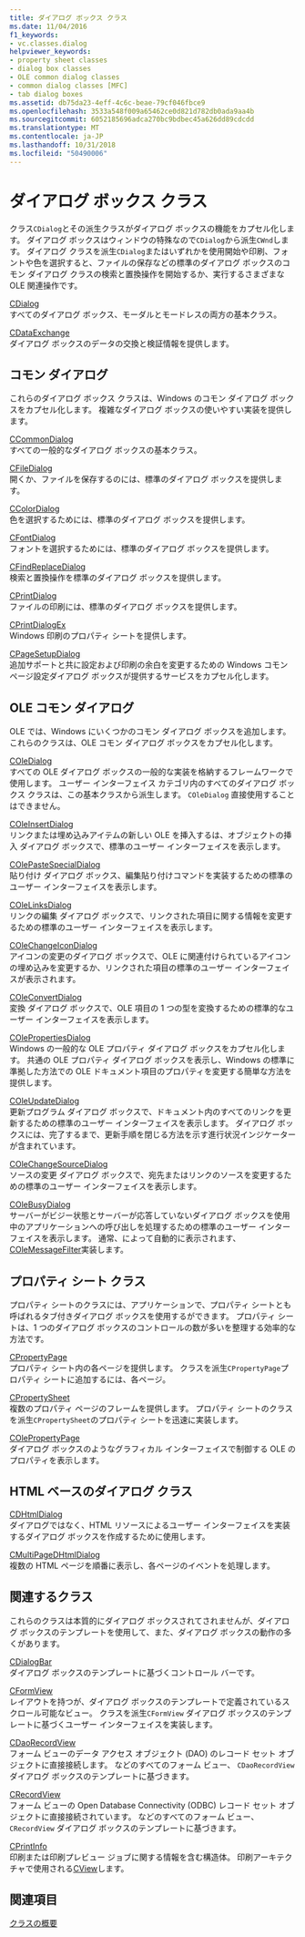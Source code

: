 ```yaml
---
title: ダイアログ ボックス クラス
ms.date: 11/04/2016
f1_keywords:
- vc.classes.dialog
helpviewer_keywords:
- property sheet classes
- dialog box classes
- OLE common dialog classes
- common dialog classes [MFC]
- tab dialog boxes
ms.assetid: db75da23-4eff-4c6c-beae-79cf046fbce9
ms.openlocfilehash: 3533a548f009a65462ce0d821d782db0ada9aa4b
ms.sourcegitcommit: 6052185696adca270bc9bdbec45a626dd89cdcdd
ms.translationtype: MT
ms.contentlocale: ja-JP
ms.lasthandoff: 10/31/2018
ms.locfileid: "50490006"
---
```

# <a name="dialog-box-classes"></a>ダイアログ ボックス クラス

クラス`CDialog`とその派生クラスがダイアログ ボックスの機能をカプセル化します。 ダイアログ ボックスはウィンドウの特殊なので`CDialog`から派生`CWnd`します。 ダイアログ クラスを派生`CDialog`またはいずれかを使用開始や印刷、フォントや色を選択すると、ファイルの保存などの標準のダイアログ ボックスのコモン ダイアログ クラスの検索と置換操作を開始するか、実行するさまざまな OLE 関連操作です。

[CDialog](../mfc/reference/cdialog-class.md)<br/>
すべてのダイアログ ボックス、モーダルとモードレスの両方の基本クラス。

[CDataExchange](../mfc/reference/cdataexchange-class.md)<br/>
ダイアログ ボックスのデータの交換と検証情報を提供します。

## <a name="common-dialogs"></a>コモン ダイアログ

これらのダイアログ ボックス クラスは、Windows のコモン ダイアログ ボックスをカプセル化します。 複雑なダイアログ ボックスの使いやすい実装を提供します。

[CCommonDialog](../mfc/reference/ccommondialog-class.md)<br/>
すべての一般的なダイアログ ボックスの基本クラス。

[CFileDialog](../mfc/reference/cfiledialog-class.md)<br/>
開くか、ファイルを保存するのには、標準のダイアログ ボックスを提供します。

[CColorDialog](../mfc/reference/ccolordialog-class.md)<br/>
色を選択するためには、標準のダイアログ ボックスを提供します。

[CFontDialog](../mfc/reference/cfontdialog-class.md)<br/>
フォントを選択するためには、標準のダイアログ ボックスを提供します。

[CFindReplaceDialog](../mfc/reference/cfindreplacedialog-class.md)<br/>
検索と置換操作を標準のダイアログ ボックスを提供します。

[CPrintDialog](../mfc/reference/cprintdialog-class.md)<br/>
ファイルの印刷には、標準のダイアログ ボックスを提供します。

[CPrintDialogEx](../mfc/reference/cprintdialogex-class.md)<br/>
Windows 印刷のプロパティ シートを提供します。

[CPageSetupDialog](../mfc/reference/cpagesetupdialog-class.md)<br/>
追加サポートと共に設定および印刷の余白を変更するための Windows コモン ページ設定ダイアログ ボックスが提供するサービスをカプセル化します。

## <a name="ole-common-dialogs"></a>OLE コモン ダイアログ

OLE では、Windows にいくつかのコモン ダイアログ ボックスを追加します。 これらのクラスは、OLE コモン ダイアログ ボックスをカプセル化します。

[COleDialog](../mfc/reference/coledialog-class.md)<br/>
すべての OLE ダイアログ ボックスの一般的な実装を格納するフレームワークで使用します。 ユーザー インターフェイス カテゴリ内のすべてのダイアログ ボックス クラスは、この基本クラスから派生します。 `COleDialog` 直接使用することはできません。

[COleInsertDialog](../mfc/reference/coleinsertdialog-class.md)<br/>
リンクまたは埋め込みアイテムの新しい OLE を挿入するは、オブジェクトの挿入 ダイアログ ボックスで、標準のユーザー インターフェイスを表示します。

[COlePasteSpecialDialog](../mfc/reference/colepastespecialdialog-class.md)<br/>
貼り付け ダイアログ ボックス、編集貼り付けコマンドを実装するための標準のユーザー インターフェイスを表示します。

[COleLinksDialog](../mfc/reference/colelinksdialog-class.md)<br/>
リンクの編集 ダイアログ ボックスで、リンクされた項目に関する情報を変更するための標準のユーザー インターフェイスを表示します。

[COleChangeIconDialog](../mfc/reference/colechangeicondialog-class.md)<br/>
アイコンの変更のダイアログ ボックスで、OLE に関連付けられているアイコンの埋め込みを変更するか、リンクされた項目の標準のユーザー インターフェイスが表示されます。

[COleConvertDialog](../mfc/reference/coleconvertdialog-class.md)<br/>
変換 ダイアログ ボックスで、OLE 項目の 1 つの型を変換するための標準的なユーザー インターフェイスを表示します。

[COlePropertiesDialog](../mfc/reference/colepropertiesdialog-class.md)<br/>
Windows の一般的な OLE プロパティ ダイアログ ボックスをカプセル化します。 共通の OLE プロパティ ダイアログ ボックスを表示し、Windows の標準に準拠した方法での OLE ドキュメント項目のプロパティを変更する簡単な方法を提供します。

[COleUpdateDialog](../mfc/reference/coleupdatedialog-class.md)<br/>
更新プログラム ダイアログ ボックスで、ドキュメント内のすべてのリンクを更新するための標準のユーザー インターフェイスを表示します。 ダイアログ ボックスには、完了するまで、更新手順を閉じる方法を示す進行状況インジケーターが含まれています。

[COleChangeSourceDialog](../mfc/reference/colechangesourcedialog-class.md)<br/>
ソースの変更 ダイアログ ボックスで、宛先またはリンクのソースを変更するための標準のユーザー インターフェイスを表示します。

[COleBusyDialog](../mfc/reference/colebusydialog-class.md)<br/>
サーバーがビジー状態とサーバーが応答していないダイアログ ボックスを使用中のアプリケーションへの呼び出しを処理するための標準のユーザー インターフェイスを表示します。 通常、によって自動的に表示されます、 [COleMessageFilter](../mfc/reference/colemessagefilter-class.md)実装します。

## <a name="property-sheet-classes"></a>プロパティ シート クラス

プロパティ シートのクラスには、アプリケーションで、プロパティ シートとも呼ばれるタブ付きダイアログ ボックスを使用するができます。 プロパティ シートは、1 つのダイアログ ボックスのコントロールの数が多いを整理する効率的な方法です。

[CPropertyPage](../mfc/reference/cpropertypage-class.md)<br/>
プロパティ シート内の各ページを提供します。 クラスを派生`CPropertyPage`プロパティ シートに追加するには、各ページ。

[CPropertySheet](../mfc/reference/cpropertysheet-class.md)<br/>
複数のプロパティ ページのフレームを提供します。 プロパティ シートのクラスを派生`CPropertySheet`のプロパティ シートを迅速に実装します。

[COlePropertyPage](../mfc/reference/colepropertypage-class.md)<br/>
ダイアログ ボックスのようなグラフィカル インターフェイスで制御する OLE のプロパティを表示します。

## <a name="html-based-dialog-classes"></a>HTML ベースのダイアログ クラス

[CDHtmlDialog](../mfc/reference/cdhtmldialog-class.md)<br/>
ダイアログではなく、HTML リソースによるユーザー インターフェイスを実装するダイアログ ボックスを作成するために使用します。

[CMultiPageDHtmlDialog](../mfc/reference/cmultipagedhtmldialog-class.md)<br/>
複数の HTML ページを順番に表示し、各ページのイベントを処理します。

## <a name="related-classes"></a>関連するクラス

これらのクラスは本質的にダイアログ ボックスされてされませんが、ダイアログ ボックスのテンプレートを使用して、また、ダイアログ ボックスの動作の多くがあります。

[CDialogBar](../mfc/reference/cdialogbar-class.md)<br/>
ダイアログ ボックスのテンプレートに基づくコントロール バーです。

[CFormView](../mfc/reference/cformview-class.md)<br/>
レイアウトを持つが、ダイアログ ボックスのテンプレートで定義されているスクロール可能なビュー。 クラスを派生`CFormView` ダイアログ ボックスのテンプレートに基づくユーザー インターフェイスを実装します。

[CDaoRecordView](../mfc/reference/cdaorecordview-class.md)<br/>
フォーム ビューのデータ アクセス オブジェクト (DAO) のレコード セット オブジェクトに直接接続します。 などのすべてのフォーム ビュー、 `CDaoRecordView`  ダイアログ ボックスのテンプレートに基づきます。

[CRecordView](../mfc/reference/crecordview-class.md)<br/>
フォーム ビューの Open Database Connectivity (ODBC) レコード セット オブジェクトに直接接続されています。 などのすべてのフォーム ビュー、 `CRecordView`  ダイアログ ボックスのテンプレートに基づきます。

[CPrintInfo](../mfc/reference/cprintinfo-structure.md)<br/>
印刷または印刷プレビュー ジョブに関する情報を含む構造体。 印刷アーキテクチャで使用される[CView](../mfc/reference/cview-class.md)します。

## <a name="see-also"></a>関連項目

[クラスの概要](../mfc/class-library-overview.md)

